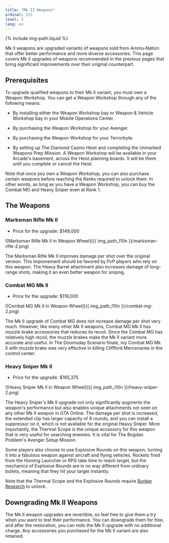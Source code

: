```yaml
---
title: "Mk II Weapons"
ordinal: 523
level: 3
lang: en
---
```

{% include img-path.liquid %}

Mk II weapons are upgraded variants of weapons sold from Ammu-Nation that offer
better performance and more diverse accessories. This page covers Mk II
upgrades of weapons recommended in the previous pages that bring significant
improvements over their original counterpart.

## Prerequisites

To upgrade qualified weapons to their Mk II variant, you must own a Weapon
Workshop. You can get a Weapon Workshop through any of the following means:

- By installing either the Weapon Workshop bay or Weapon & Vehicle Workshop bay
  in your Mobile Operations Center.

- By purchasing the Weapon Workshop for your Avenger.

- By purchasing the Weapon Workshop for your Terrorbyte.

- By setting up The Diamond Casino Heist and completing the Unmarked Weapons
  Prep Mission. A Weapon Workshop will be available in your Arcade's basement,
  across the Heist planning boards. It will be there until you complete or
  cancel the Heist.

Note that once you own a Weapon Workshop, you can also purchase certain weapons
before reaching the Ranks required to unlock them. In other words, as long as
you have a Weapon Workshop, you can buy the Combat MG and Heavy Sniper even at
Rank 1.

## The Weapons

### Marksman Rifle Mk II

- Price for the upgrade: $149,000

![Marksman Rifle Mk II in Weapon
Wheel]({{ img_path_l10n }}/marksman-rifle-2.png)

The Marksman Rifle Mk II improves damage per shot over the original version.
This improvement should be favored by PvP players who rely on this weapon. The
Heavy Barrel attachment also increases damage of long-range shots, making it an
even better weapon for sniping.

### Combat MG Mk II

- Price for the upgrade: $119,000

![Combat MG Mk II in Weapon Wheel]({{ img_path_l10n }}/combat-mg-2.png)

The Mk II upgrade of Combat MG does not increase damage per shot very much.
However, like many other Mk II weapons, Combat MG Mk II has muzzle brake
accessories that reduces its recoil. Since the Combat MG has relatively high
recoil, the muzzle brakes make the Mk II variant more accurate and useful. In
The Doomsday Scenario finale, my Combat MG Mk II with muzzle brake was very
effective in killing Cliffford Mercenaries in the control center.

### Heavy Sniper Mk II

- Price for the upgrade: $165,375

![Heavy Sniper Mk II in Weapon Wheel]({{ img_path_l10n }}/heavy-sniper-2.png)

The Heavy Sniper's Mk II upgrade not only significantly augments the weapon's
performance but also enables unique attachments not seen on any other Mk II
weapon in GTA Online. The damage per shot is increased, the extended clip has
larger capacity of 8 rounds, and you can install a suppressor on it, which is
not available for the original Heavy Sniper. More importantly, the Thermal
Scope is the unique accessory for this weapon that is very useful for searching
enemies. It is vital for The Bogdan Problem's Avenger Setup Mission.

Some players also choose to use Explosive Rounds on this weapon, turning it
into a fabulous weapon against aircraft and flying vehicles. Rockets fired from
the Homing Launcher or RPG take time to reach target, but the mechanics of
Explosive Rounds are in no way different from ordinary bullets, meaning that
they hit your target instantly.

Note that the Thermal Scope and the Explosive Rounds require [Bunker
Research](null) to unlock.

## Downgrading Mk II Weapons

The Mk II weapon upgrades are revertible, so feel free to give them a try when
you want to test their performance. You can downgrade them for free, and after
the restoration, you can redo the Mk II upgrade with no additional charge. Any
accessories you purchased for the Mk II variant are also retained.

